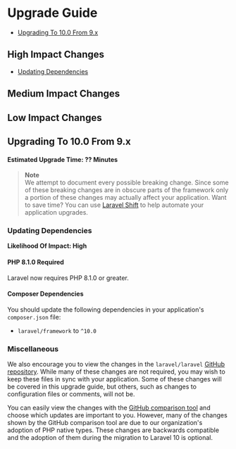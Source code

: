 # Upgrade Guide

- [Upgrading To 10.0 From 9.x](#upgrade-10.0)

<a name="high-impact-changes"></a>
## High Impact Changes

<div class="content-list" markdown="1">

- [Updating Dependencies](#updating-dependencies)

</div>

<a name="medium-impact-changes"></a>
## Medium Impact Changes

<div class="content-list" markdown="1">

</div>

<a name="low-impact-changes"></a>
## Low Impact Changes

<div class="content-list" markdown="1">

</div>

<a name="upgrade-10.0"></a>
## Upgrading To 10.0 From 9.x

<a name="estimated-upgrade-time-??-minutes"></a>
#### Estimated Upgrade Time: ?? Minutes

> **Note**  
> We attempt to document every possible breaking change. Since some of these breaking changes are in obscure parts of the framework only a portion of these changes may actually affect your application. Want to save time? You can use [Laravel Shift](https://laravelshift.com/) to help automate your application upgrades.

<a name="updating-dependencies"></a>
### Updating Dependencies

**Likelihood Of Impact: High**

#### PHP 8.1.0 Required

Laravel now requires PHP 8.1.0 or greater.

#### Composer Dependencies

You should update the following dependencies in your application's `composer.json` file:

<div class="content-list" markdown="1">

- `laravel/framework` to `^10.0`

</div>

<a name="miscellaneous"></a>
### Miscellaneous

We also encourage you to view the changes in the `laravel/laravel` [GitHub repository](https://github.com/laravel/laravel). While many of these changes are not required, you may wish to keep these files in sync with your application. Some of these changes will be covered in this upgrade guide, but others, such as changes to configuration files or comments, will not be.

You can easily view the changes with the [GitHub comparison tool](https://github.com/laravel/laravel/compare/9.x...10.x) and choose which updates are important to you. However, many of the changes shown by the GitHub comparison tool are due to our organization's adoption of PHP native types. These changes are backwards compatible and the adoption of them during the migration to Laravel 10 is optional.

